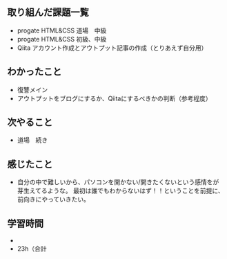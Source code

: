 ## 取り組んだ課題一覧
- progate HTML&CSS 道場　中級
- progate HTML&CSS 初級、中級
- Qiita アカウント作成とアウトプット記事の作成（とりあえず自分用）
## わかったこと
- 復讐メイン
- アウトプットをブログにするか、Qiitaにするべきかの判断（参考程度）
## 次やること
- 道場　続き
## 感じたこと
- 自分の中で難しいから、パソコンを開かない/開きたくないという感情をが芽生えてるような。
  最初は誰でもわからないはず！！ということを前提に、前向きにやっていきたい。
## 学習時間
- 
- 23h（合計
